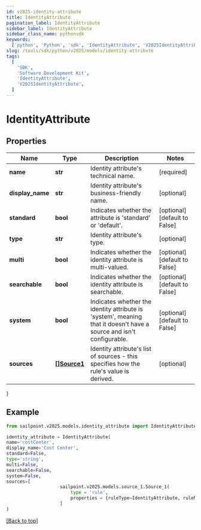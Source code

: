 ```yaml
---
id: v2025-identity-attribute
title: IdentityAttribute
pagination_label: IdentityAttribute
sidebar_label: IdentityAttribute
sidebar_class_name: pythonsdk
keywords:
  ['python', 'Python', 'sdk', 'IdentityAttribute', 'V2025IdentityAttribute']
slug: /tools/sdk/python/v2025/models/identity-attribute
tags:
  [
    'SDK',
    'Software Development Kit',
    'IdentityAttribute',
    'V2025IdentityAttribute',
  ]
---
```


# IdentityAttribute

## Properties

| Name | Type | Description | Notes |
| --- | --- | --- | --- |
| **name** | **str** | Identity attribute's technical name. | [required] |
| **display_name** | **str** | Identity attribute's business-friendly name. | [optional] |
| **standard** | **bool** | Indicates whether the attribute is 'standard' or 'default'. | [optional] [default to False] |
| **type** | **str** | Identity attribute's type. | [optional] |
| **multi** | **bool** | Indicates whether the identity attribute is multi-valued. | [optional] [default to False] |
| **searchable** | **bool** | Indicates whether the identity attribute is searchable. | [optional] [default to False] |
| **system** | **bool** | Indicates whether the identity attribute is 'system', meaning that it doesn't have a source and isn't configurable. | [optional] [default to False] |
| **sources** | [**[]Source1**](source1) | Identity attribute's list of sources - this specifies how the rule's value is derived. | [optional] |

}

## Example

```python
from sailpoint.v2025.models.identity_attribute import IdentityAttribute

identity_attribute = IdentityAttribute(
name='costCenter',
display_name='Cost Center',
standard=False,
type='string',
multi=False,
searchable=False,
system=False,
sources=[
                    sailpoint.v2025.models.source_1.Source_1(
                        type = 'rule',
                        properties = {ruleType=IdentityAttribute, ruleName=Cloud Promote Identity Attribute}, )
                    ]
)

```

[[Back to top]](#)
